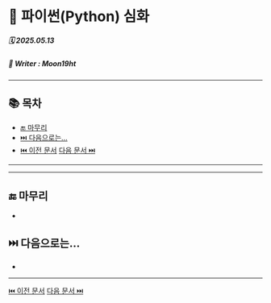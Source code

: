 # 🧩 파이썬(Python) 심화

##### 🗓️ 2025.05.13
##### 📝 Writer : Moon19ht

---

## 📚 목차

- [🔚 마무리](#-마무리)
- [⏭️ 다음으로는...](#️-다음으로는)
- [⏮️ 이전 문서](./0512%20정리.md) [다음 문서 ⏭️](./0514%20정리.md)

---



---

## 🔚 마무리
- 

## ⏭️ 다음으로는...
- 

---

[⏮️ 이전 문서](./0512%20정리.md) [다음 문서 ⏭️](./0514%20정리.md)